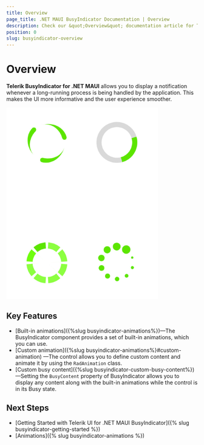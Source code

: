 ```yaml
---
title: Overview
page_title: .NET MAUI BusyIndicator Documentation | Overview
description: Check our &quot;Overview&quot; documentation article for Telerik BusyIndicator for .NET MAUI.
position: 0
slug: busyindicator-overview
---
```


# Overview

**Telerik BusyIndicator for .NET MAUI** allows you to display a notification whenever a long-running process is being handled by the application. This makes the UI more informative and the user experience smoother.

![BusyIndicator example](images/busyindicator-overview.png)

## Key Features

- [Built-in animations]({%slug busyindicator-animations%})&mdash;The BusyIndicator component provides a set of built-in animations, which you can use.
- [Custom animation]({%slug busyindicator-animations%}#custom-animation) &mdash;The control allows you to define custom content and animate it by using the `RadAnimation` class.
- [Custom busy content]({%slug busyindicator-custom-busy-content%})&mdash;Setting the `BusyContent` property of BusyIndicator allows you to display any content along with the built-in animations while the control is in its Busy state.

## Next Steps

- [Getting Started with Telerik UI for .NET MAUI BusyIndicator]({% slug busyindicator-getting-started %})
- [Animations]({% slug busyindicator-animations %})
